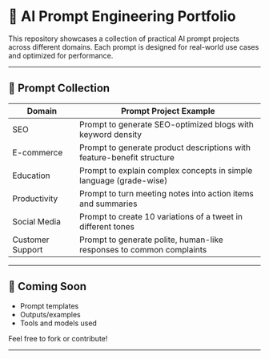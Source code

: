 # 🎯 AI Prompt Engineering Portfolio

This repository showcases a collection of practical AI prompt projects across different domains. Each prompt is designed for real-world use cases and optimized for performance.

---

## 🧠 Prompt Collection

| Domain          | Prompt Project Example                                                                   |
|------------------|-------------------------------------------------------------------------------------------|
| SEO              | Prompt to generate SEO-optimized blogs with keyword density                              |
| E-commerce       | Prompt to generate product descriptions with feature-benefit structure                   |
| Education        | Prompt to explain complex concepts in simple language (grade-wise)                       |
| Productivity     | Prompt to turn meeting notes into action items and summaries                             |
| Social Media     | Prompt to create 10 variations of a tweet in different tones                             |
| Customer Support | Prompt to generate polite, human-like responses to common complaints                     |

---

## 📌 Coming Soon

- Prompt templates        
- Outputs/examples
- Tools and models used

Feel free to fork or contribute!

---
